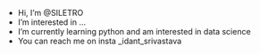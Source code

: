 - Hi, I’m @SILETRO
- I’m interested in ...
- I’m currently learning python and am interested in data science
- You can reach me on insta _idant_srivastava
